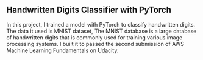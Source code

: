 ## Handwritten Digits Classifier with PyTorch

In this project, I trained a model with PyTorch to classify handwritten digits. The data it used is MNIST dataset, The MNIST database is a large database of handwritten digits that is commonly used for training various image processing systems. 
I built it to passed the second submission of AWS Machine Learning Fundamentals on Udacity. 
